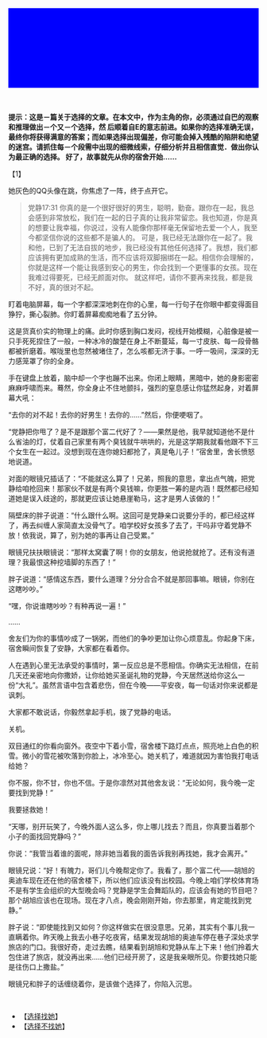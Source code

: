 <div id="navifation" class='headbar'>
    <iframe id='head' align="center" width="100%" height="160" src=""  frameborder="no" border="0" marginwidth="0" marginheight="px" scrolling="no" background-color='blue' z-index='9999'></iframe>
</div>
<style>
    .headbar{text-align:center;background-color:blue;z-index:9999}
    .iframe{margin:0 auto;background-color:blue;z-index:9999}
</style>
<script>
    var oDiv = document.getElementById('head');
    oDiv.style.position = 'fixed'; oDiv.style.top = '0px'; oDiv.style.left = '0px';
    document.title="众里寻她千百度";
</script>
<br><br>


**提示：这是－篇关于选择的文章。在本文中，作为主角的你，必须通过自巴的观察和推理做出－个又－个选择，然 后顺着自E的意志前进。如果你的选择准确无误，最终你将获得满意的答案；而如果选择出现偏差，你可能会掉入残酷的陷阱和绝望的迷宫。请抓住每－个段需中出现的细微线索，仔细分析并且相信直觉．做出你认为最正确的选择。 好了，故事就先从你的宿舍开始……**

【1】

她灰色的QQ头像在跳，你焦虑了一阵，终于点开它。

 

>党静17∶31
>你真的是一个很好很好的男生，聪明，勤奋。跟你在一起，我总会感到非常放松，我们在一起的日子真的让我非常留恋。我也知道，你是真的想要让我幸福，你说过，没有人能像你那样毫无保留地去爱一个人，我至今都坚信你说的这些都不是骗人的。
>可是，我已经无法跟你在一起了。我和他，已到了无法自拔的地步，我已经没有其他任何选择了。我想，我们都应该拥有更加成熟的生活，而不应该将双脚捆绑在一起。相信你会理解的，你就是这样一个能让我感到安心的男生，你会找到一个更懂事的女孩。现在我难过得要死，已经无颜面对你。
>就这样吧，请你不要再来找我，都是我不好，真的很对不起。

 

盯着电脑屏幕，每一个字都深深地刺在你的心里，每一行句子在你眼中都变得面目狰狞，撕心裂肺。你盯着屏幕痴痴地看了五分钟。

这是货真价实的物理上的痛。此时你感到胸口发闷，视线开始模糊，心脏像是被一只手死死捏住了一般，一种冰冷的酸楚在身上不断蔓延，每一寸皮肤、每一段骨骼都被折磨着。喉咙里也忽然被堵住了，怎么咳都无济于事。一呼一吸间，深深的无力感笼罩了你的全身。

手在键盘上放着，脑中却一个字也蹦不出来。你闭上眼睛，黑暗中，她的身影密密麻麻呼啸而来。蓦然，你全身止不住地颤抖，强烈的窒息感让你猛然起身，对着屏幕大吼：

“去你的对不起！去你的好男生！去你的……”然后，你便哽咽了。

“党静把你甩了？是不是跟那个富二代好了？——果然是他，我早就知道他不是什么省油的灯，仗着自己家里有两个臭钱就牛哄哄的，光是这学期我就看他跟不下三个女生在一起过。没想到现在连你媳妇都抢了，真是龟儿子！”宿舍里，舍长愤怒地说道。

对面的眼镜兄插话了：“不能就这么算了！兄弟，照我的意思，拿出点气魄，把党静给咱抢回来！那家伙不就是有两个臭钱嘛，你更胜一筹的是内涵！既然都已经知道她是误入歧途的，那就更应该让她悬崖勒马，这才是男人该做的！”

隔壁床的胖子说道：“什么跟什么啊。这回可是党静亲口说要分手的，都已经这样了，再去纠缠人家简直太没骨气了。咱学校好女孩多了去了，干吗非守着党静不放！依我说，算了，别为她的事再让自己受累。”

眼镜兄扶扶眼镜说：“那样太窝囊了啊！你的女朋友，他说抢就抢了。还有没有道理？我最恨这种挖墙脚的东西了！”

胖子说道：“感情这东西，要什么道理？分分合合不就是那回事嘛。眼镜，你别在这瞎吵吵。”

“嘿，你说谁瞎吵吵？有种再说一遍！”

……

舍友们为你的事情吵成了一锅粥，而他们的争吵更加让你心烦意乱。你起身下床，宿舍瞬间恢复了安静，大家都在看着你。

人在遇到心里无法承受的事情时，第一反应总是不愿相信。你确实无法相信，在前几天还亲密地向你撒娇，让你给她买圣诞礼物的党静，今天居然送给你这么一份“大礼”。虽然言语中包含着悲伤，但在今晚——平安夜，每一句话对你来说都是讽刺。

大家都不敢说话，你毅然拿起手机，拨了党静的电话。

关机。

双目通红的你看向窗外。夜空中下着小雪，宿舍楼下路灯点点，照亮地上白色的积雪。微小的雪花被吹落到你脸上，冰冷至心。她关机了，难道就因为害怕我打电话给她？

你不服，你不甘，你也不信。于是你凛然对其他舍友说：“无论如何，我今晚一定要找到党静！”

我要拯救她！

“天哪，别开玩笑了，今晚外面人这么多，你上哪儿找去？而且，你真要当着那个小子的面找回党静吗？”

你说：“我管当着谁的面呢，除非她当着我的面告诉我别再找她，我才会离开。”

眼镜兄说：“好！有魄力，哥们儿今晚帮定你了。我看了，那个富二代——胡旭的奥迪车现在还在他的宿舍楼下，所以他们应该没有出校园。今晚上咱们学校体育场不是有学生会组织的大型晚会吗？党静是学生会舞蹈队的，应该会有她的节目吧？那个胡旭应该也在现场。现在才八点，晚会刚刚开始，你去那里，肯定能找到党静。”

胖子说：“即使能找到又如何？你这样做实在很没意思。兄弟，其实有个事儿我一直瞒着你。昨天晚上我去小巷子吃夜宵，结果发现胡旭的奥迪车停在巷子深处求学旅店的门口。我很好奇，走过去瞧，结果看到胡旭和党静从车上下来！他们拎着大包住进了旅店，就没再出来……他们已经开房了，这是我亲眼所见。你要找她只能是往伤口上撒盐。”

眼镜兄和胖子的话缠绕着你，是该做个选择了，你陷入沉思。

<br/>

* 【[选择找她](2)】
  <br/>
* 【[选择不找她](25)】